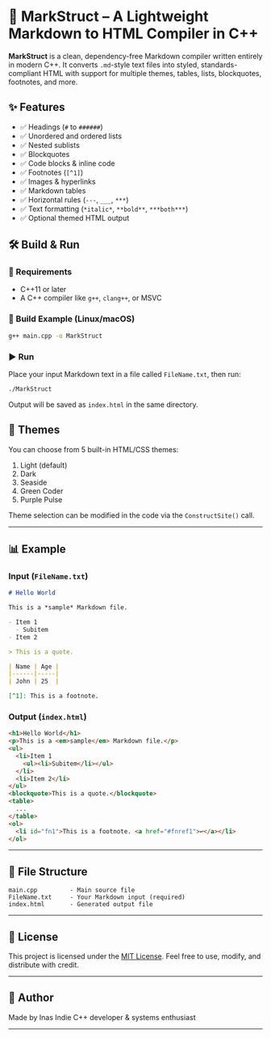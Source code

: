 # 🧱 MarkStruct – A Lightweight Markdown to HTML Compiler in C++

**MarkStruct** is a clean, dependency-free Markdown compiler written entirely in modern C++. It converts `.md`-style text files into styled, standards-compliant HTML with support for multiple themes, tables, lists, blockquotes, footnotes, and more.

## ✨ Features

* ✅ Headings (`#` to `######`)
* ✅ Unordered and ordered lists
* ✅ Nested sublists
* ✅ Blockquotes
* ✅ Code blocks & inline code
* ✅ Footnotes (`[^1]`)
* ✅ Images & hyperlinks
* ✅ Markdown tables
* ✅ Horizontal rules (`---`, `___`, `***`)
* ✅ Text formatting (`*italic*`, `**bold**`, `***both***`)
* ✅ Optional themed HTML output

## 🛠️ Build & Run

### 🔧 Requirements

* C++11 or later
* A C++ compiler like `g++`, `clang++`, or MSVC

### 🔪 Build Example (Linux/macOS)

```bash
g++ main.cpp -o MarkStruct
```

### ▶️ Run

Place your input Markdown text in a file called `FileName.txt`, then run:

```bash
./MarkStruct
```

Output will be saved as `index.html` in the same directory.

## 🎨 Themes

You can choose from 5 built-in HTML/CSS themes:

1. Light (default)
2. Dark
3. Seaside
4. Green Coder
5. Purple Pulse

Theme selection can be modified in the code via the `ConstructSite()` call.

---

## 📊 Example

### Input (`FileName.txt`)

```markdown
# Hello World

This is a *sample* Markdown file.

- Item 1
  - Subitem
- Item 2

> This is a quote.

| Name | Age |
|------|-----|
| John | 25  |

[^1]: This is a footnote.
```

### Output (`index.html`)

```html
<h1>Hello World</h1>
<p>This is a <em>sample</em> Markdown file.</p>
<ul>
  <li>Item 1
    <ul><li>Subitem</li></ul>
  </li>
  <li>Item 2</li>
</ul>
<blockquote>This is a quote.</blockquote>
<table>
  ...
</table>
<ol>
  <li id="fn1">This is a footnote. <a href="#fnref1">↩</a></li>
</ol>
```

---

## 📁 File Structure

```
main.cpp         - Main source file
FileName.txt     - Your Markdown input (required)
index.html       - Generated output file
```

---

## 📜 License

This project is licensed under the [MIT License](LICENSE).
Feel free to use, modify, and distribute with credit.

---

## 🙌 Author

Made by Inas
Indie C++ developer & systems enthusiast

---
